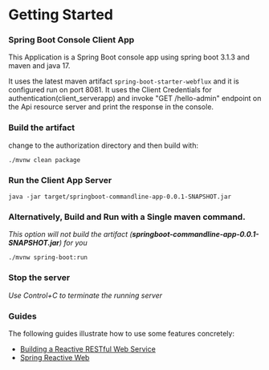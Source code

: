 # Getting Started

### Spring Boot Console Client App

This Application is a Spring Boot console app using spring boot 3.1.3 and maven and java 17.

It uses the latest maven artifact `spring-boot-starter-webflux` and it is configured run on port 8081.
It uses the Client Credentials for authentication(client_serverapp) and invoke "GET /hello-admin" endpoint on the Api
resource server and print the response in the console.

### Build the artifact

change to the authorization directory and then build with:

`./mvnw clean package`

### Run the Client App Server

`java -jar target/springboot-commandline-app-0.0.1-SNAPSHOT.jar`

### Alternatively, Build and Run with a Single maven command.
*This option will not build the artifact (**springboot-commandline-app-0.0.1-SNAPSHOT.jar**) for you*

`./mvnw spring-boot:run`

### Stop the server

*Use Control+C to terminate the running server*


### Guides

The following guides illustrate how to use some features concretely:

* [Building a Reactive RESTful Web Service](https://spring.io/guides/gs/reactive-rest-service/)
* [Spring Reactive Web](https://docs.spring.io/spring-boot/docs/3.1.3/reference/htmlsingle/index.html#web.reactive)


